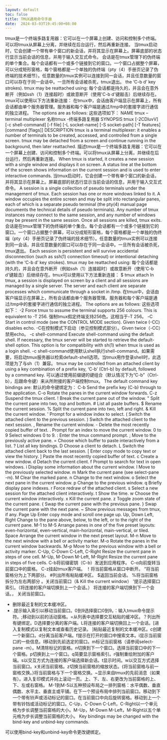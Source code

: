 ```yaml
---
layout: default
toc: false
title: TMUX通用命令手册
date:  2024-03-03T19:45:00+08:00
---
```


tmux是一个终端多路复用器：它可以在一个屏幕上创建、访问和控制多个终端。可以将tmux从屏幕上分离，并继续在后台运行，然后再重新连接。
 当tmux启动时，它会创建一个带有单个窗口的新会话，并将其显示在屏幕上。屏幕底部的状态行显示当前会话的信息，并用于输入交互式命令。
 会话是在tmux管理下的伪终端的单个集合。每个会话都有一个或多个链接到它的窗口。一个窗口占据整个屏幕，可以分成矩形窗格，每个窗格都是一个单独的伪终端（pty（4）手册页记录了伪终端的技术细节）。任意数量的tmux实例可以连接到同一会话，并且任意数量的窗口可以存在于同一会话中。一旦所有会话被杀死，tmux退出。
     the ‘C-b d’ key strokes).  tmux may be reattached using:
 每个会话都是持久的，并且会在意外断开（例如ssh（1）连接超时）或故意断开（使用'C-b d'键敲击）后继续存在。tmux可以使用以下方法重新连接：
 在tmux中，会话由客户端显示在屏幕上，所有会话都由单个服务器管理。服务器和每个客户端是通过/tmp中的套接字进行通信的独立进程。
     The options are as follows:
 这些选项如下：
NAME
     tmux – terminal multiplexer
名称tmux -终端多路复用器
SYNOPSIS
     tmux [-2CDluvV] [-c shell-command] [-f file] [-L socket-name] [-S socket-path] [-T features] [command [flags]]
DESCRIPTION
     tmux is a terminal multiplexer: it enables a number of terminals to be created, accessed, and controlled from a single screen.  tmux may
     be detached from a screen and continue running in the background, then later reattached.
描述tmux是一个终端多路复用器：它可以在一个屏幕上创建、访问和控制多个终端。可以将tmux从屏幕上分离，并继续在后台运行，然后再重新连接。
     When tmux is started, it creates a new session with a single window and displays it on screen.  A status line at the bottom of the
     screen shows information on the current session and is used to enter interactive commands.
 当tmux启动时，它会创建一个带有单个窗口的新会话，并将其显示在屏幕上。屏幕底部的状态行显示当前会话的信息，并用于输入交互式命令。
     A session is a single collection of pseudo terminals under the management of tmux.  Each session has one or more windows linked to it.
     A window occupies the entire screen and may be split into rectangular panes, each of which is a separate pseudo terminal (the pty(4)
     manual page documents the technical details of pseudo terminals).  Any number of tmux instances may connect to the same session, and any
     number of windows may be present in the same session.  Once all sessions are killed, tmux exits.
 会话是在tmux管理下的伪终端的单个集合。每个会话都有一个或多个链接到它的窗口。一个窗口占据整个屏幕，可以分成矩形窗格，每个窗格都是一个单独的伪终端（pty（4）手册页记录了伪终端的技术细节）。任意数量的tmux实例可以连接到同一会话，并且任意数量的窗口可以存在于同一会话中。一旦所有会话被杀死，tmux退出。
     Each session is persistent and will survive accidental disconnection (such as ssh(1) connection timeout) or intentional detaching (with
     the ‘C-b d’ key strokes).  tmux may be reattached using:
 每个会话都是持久的，并且会在意外断开（例如ssh（1）连接超时）或故意断开（使用'C-b d'键敲击）后继续存在。tmux可以使用以下方法重新连接：
           $ tmux attach
     In tmux, a session is displayed on screen by a client and all sessions are managed by a single server.  The server and each client are
     separate processes which communicate through a socket in /tmp.
 在tmux中，会话由客户端显示在屏幕上，所有会话都由单个服务器管理。服务器和每个客户端是通过/tmp中的套接字进行通信的独立进程。
     The options are as follows:
 这些选项如下：
     -2            Force tmux to assume the terminal supports 256 colours.  This is equivalent to -T 256.
 强制tmux假定终端支持256色。这相当于-T 256。
     -C            Start in control mode (see the CONTROL MODE section).  Given twice (-CC) disables echo.
 -C在控制模式下启动（参见控制模式部分）。Given twice（-CC）禁用echo。
     -c shell-command
                   Execute shell-command using the default shell.  If necessary, the tmux server will be started to retrieve the
                   default-shell option.  This option is for compatibility with sh(1) when tmux is used as a login shell.
 -c shell-command使用默认shell执行shell-command。如果需要，将启动tmux服务器以检索default-shell选项。当tmux用作登录shell时，此选项是为了与sh（1）兼容。
     tmux may be controlled from an attached client by using a key combination of a prefix key, ‘C-b’ (Ctrl-b) by default, followed by a
     command key.
可以通过使用前缀键的键组合（默认情况下为“C-b”（Ctrl-b），后跟命令键）来从所附接的客户端控制tmux。
     The default command key bindings are:
 默认的命令键绑定为：
           C-b         Send the prefix key (C-b) through to the application.
           C-o         Rotate the panes in the current window forwards.
           C-z         Suspend the tmux client.
           !           Break the current pane out of the window.
           "           Split the current pane into two, top and bottom.
           #           List all paste buffers.
           $           Rename the current session.
           %           Split the current pane into two, left and right.
           &           Kill the current window.
           '           Prompt for a window index to select.
           (           Switch the attached client to the previous session.
           )           Switch the attached client to the next session.
           ,           Rename the current window.
           -           Delete the most recently copied buffer of text.
           .           Prompt for an index to move the current window.
           0 to 9      Select windows 0 to 9.
           :           Enter the tmux command prompt.
           ;           Move to the previously active pane.
           =           Choose which buffer to paste interactively from a list.
           ?           List all key bindings.
           D           Choose a client to detach.
           L           Switch the attached client back to the last session.
           [           Enter copy mode to copy text or view the history.
           ]           Paste the most recently copied buffer of text.
           c           Create a new window.
           d           Detach the current client.
           f           Prompt to search for text in open windows.
           i           Display some information about the current window.
           l           Move to the previously selected window.
           m           Mark the current pane (see select-pane -m).
           M           Clear the marked pane.
           n           Change to the next window.
           o           Select the next pane in the current window.
           p           Change to the previous window.
           q           Briefly display pane indexes.
           r           Force redraw of the attached client.
           s           Select a new session for the attached client interactively.
           t           Show the time.
           w           Choose the current window interactively.
           x           Kill the current pane.
           z           Toggle zoom state of the current pane.
           {           Swap the current pane with the previous pane.
           }           Swap the current pane with the next pane.
           ~           Show previous messages from tmux, if any.
           Page Up     Enter copy mode and scroll one page up.
           Up, Down
           Left, Right
                       Change to the pane above, below, to the left, or to the right of the current pane.
           M-1 to M-5  Arrange panes in one of the five preset layouts: even-horizontal, even-vertical, main-horizontal, main-vertical, or
                       tiled.
           Space       Arrange the current window in the next preset layout.
           M-n         Move to the next window with a bell or activity marker.
           M-o         Rotate the panes in the current window backwards.
           M-p         Move to the previous window with a bell or activity marker.
           C-Up, C-Down
           C-Left, C-Right
                       Resize the current pane in steps of one cell.
           M-Up, M-Down
           M-Left, M-Right
                       Resize the current pane in steps of five cells.
 C-b将前缀密钥（C-b）发送到应用程序。
 C-o向前旋转当前窗口中的窗格。
 C-z挂起tmux客户端。
 ！将当前窗格从窗口中断开。
 “将当前窗格分为上下两部分。
 #列出所有粘贴缓冲区。
 $返回当前会话。
 %将当前窗格拆分为左右两部分
 。关闭当前窗口（& Kill the current window）
 '提示选择窗口索引。（将连接的客户端切换到上一个会话。）
 将连接的客户端切换到下一个会话。，
 关闭当前窗口。
 - 删除最近复制的文本缓冲区。
 - .提示输入索引以移动当前窗口。0到9选择窗口0到9。：输入tmux命令提示符。;移动到以前的活动窗格。=从列表中选择要交互粘贴的缓冲区。？列出所有键绑定。D选择要分离的客户端。L将连接的客户端切换回上一个会话。[进入复制模式以复制文本或查看历史记录。 ]粘贴最近复制的文本缓冲区。c创建一个新窗口。d分离当前客户端。f提示在打开的窗口中搜索文本。i显示当前窗口的一些信息。l移动到先前选定的窗口。m标记当前窗格（请参阅select-pane -m）。M清除标记的窗格。n切换到下一个窗口。选择当前窗口中的下一个窗格。p切换到上一个窗口。q简要显示窗格索引。r强制重绘附加的客户端。s以交互方式为连接的客户端选择新会话。t显示时间。w以交互方式选择当前窗口。x关闭当前窗格。z切换当前窗格的缩放状态。{将当前窗格与前一窗格交换。}将当前窗格与下一个窗格交换。~显示来自tmux的先前消息（如果有）。进入复印模式并向上滚动一页。上、下、左、右更改为当前窗格的上、下、左或右窗格。 M-1到M-5以五种预设布局之一排列窗格：水平偶数、垂直偶数、水平主、垂直主或平铺。在下一个预设布局中排列当前窗口。移动到下一个带有铃声或活动标记的窗口。在当前窗口中向后旋转窗格。移动到上一个带有铃铛或活动标记的窗口。C-Up，C-Down C-Left，C-Right以一个单元格为步长调整当前窗格的大小。M-Up，M-Down M-Left，M-Right以五个单元格为步长调整当前窗格的大小。
     Key bindings may be changed with the bind-key and unbind-key commands.

 可以使用bind-key和unbind-key命令更改键绑定。 
